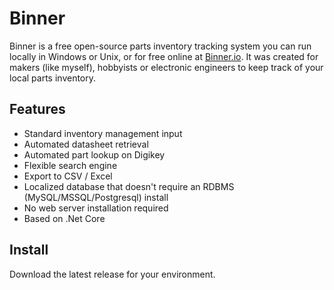 # Binner
Binner is a free open-source parts inventory tracking system you can run locally in Windows or Unix, or for free online at [Binner.io](http://binner.io). It was created for makers (like myself), hobbyists or electronic engineers to keep track of your local parts inventory.

## Features
* Standard inventory management input
* Automated datasheet retrieval
* Automated part lookup on Digikey
* Flexible search engine
* Export to CSV / Excel
* Localized database that doesn't require an RDBMS (MySQL/MSSQL/Postgresql) install
* No web server installation required
* Based on .Net Core

## Install

Download the latest release for your environment.

```powershell

```
